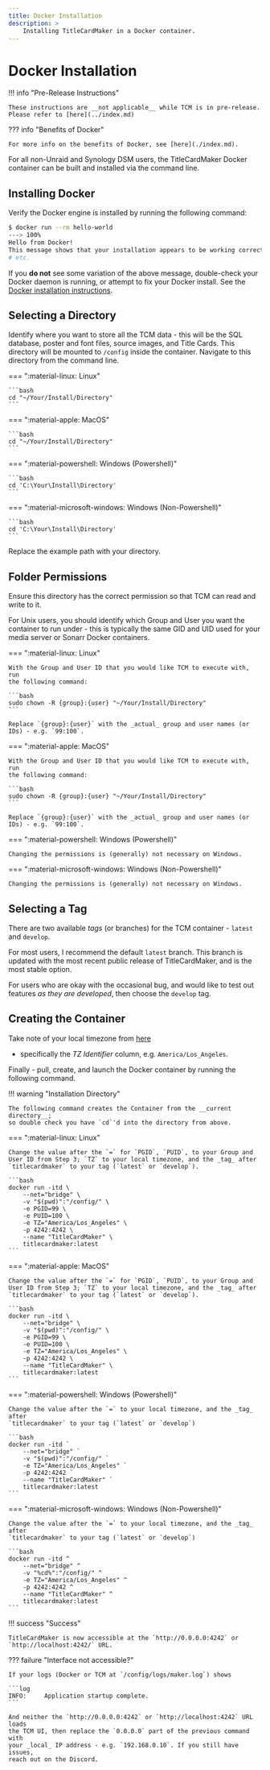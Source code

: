 ```yaml
---
title: Docker Installation
description: >
    Installing TitleCardMaker in a Docker container.
---
```


# Docker Installation

!!! info "Pre-Release Instructions"

    These instructions are __not applicable__ while TCM is in pre-release.
    Please refer to [here](../index.md)

??? info "Benefits of Docker"

    For more info on the benefits of Docker, see [here](./index.md).

For all non-Unraid and Synology DSM users, the TitleCardMaker Docker container
can be built and installed via the command line.

## Installing Docker
Verify the Docker engine is installed by running the following command:

<!-- termynal -->

```bash
$ docker run --rm hello-world
---> 100%
Hello from Docker!
This message shows that your installation appears to be working correctly.
# etc. 
```

If you __do not__ see some variation of the above message, double-check your
Docker daemon is running, or attempt to fix your Docker install. See the
[Docker installation instructions](https://docs.docker.com/engine/install/).

## Selecting a Directory

Identify where you want to store all the TCM data - this will be the SQL
database, poster and font files, source images, and Title Cards. This directory
will be mounted to `/config` inside the container. Navigate to this directory
from the command line.

=== ":material-linux: Linux"

    ```bash
    cd "~/Your/Install/Directory"
    ```

=== ":material-apple: MacOS"

    ```bash
    cd "~/Your/Install/Directory"
    ```

=== ":material-powershell: Windows (Powershell)"

    ```bash
    cd 'C:\Your\Install\Directory'
    ```

=== ":material-microsoft-windows: Windows (Non-Powershell)"

    ```bash
    cd 'C:\Your\Install\Directory'
    ```

Replace the example path with your directory.

## Folder Permissions

Ensure this directory has the correct permission so that TCM can read and
write to it.

For Unix users, you should identify which Group and User you want the container
to run under - this is typically the same GID and UID used for your media server
or Sonarr Docker containers.

=== ":material-linux: Linux"

    With the Group and User ID that you would like TCM to execute with, run
    the following command:

    ```bash
    sudo chown -R {group}:{user} "~/Your/Install/Directory"
    ```

    Replace `{group}:{user}` with the _actual_ group and user names (or
    IDs) - e.g. `99:100`.

=== ":material-apple: MacOS"

    With the Group and User ID that you would like TCM to execute with, run
    the following command:

    ```bash
    sudo chown -R {group}:{user} "~/Your/Install/Directory"
    ```

    Replace `{group}:{user}` with the _actual_ group and user names (or
    IDs) - e.g. `99:100`.

=== ":material-powershell: Windows (Powershell)"

    Changing the permissions is (generally) not necessary on Windows.

=== ":material-microsoft-windows: Windows (Non-Powershell)"

    Changing the permissions is (generally) not necessary on Windows.

## Selecting a Tag

There are two available _tags_ (or branches) for the TCM container - `latest`
and `develop`.

For most users, I recommend the default `latest` branch. This branch is
updated with the most recent public release of TitleCardMaker, and is
the most stable option.

For users who are okay with the occasional bug, and would like to test
out features _as they are developed_, then choose the `develop` tag.

## Creating the Container

Take note of your local timezone from
[here](https://en.wikipedia.org/wiki/List_of_tz_database_time_zones)
- specifically the _TZ Identifier_ column, e.g. `America/Los_Angeles`.

Finally - pull, create, and launch the Docker container by running the following
command.

!!! warning "Installation Directory"

    The following command creates the Container from the __current directory__;
    so double check you have `cd`'d into the directory from above.

=== ":material-linux: Linux"

    Change the value after the `=` for `PGID`, `PUID`, to your Group and
    User ID from Step 3; `TZ` to your local timezone, and the _tag_ after
    `titlecardmaker` to your tag (`latest` or `develop`).

    ```bash
    docker run -itd \
        --net="bridge" \
        -v "$(pwd)":"/config/" \
        -e PGID=99 \
        -e PUID=100 \
        -e TZ="America/Los_Angeles" \
        -p 4242:4242 \
        --name "TitleCardMaker" \
        titlecardmaker:latest
    ```

=== ":material-apple: MacOS"

    Change the value after the `=` for `PGID`, `PUID`, to your Group and
    User ID from Step 3; `TZ` to your local timezone, and the _tag_ after
    `titlecardmaker` to your tag (`latest` or `develop`).

    ```bash
    docker run -itd \
        --net="bridge" \
        -v "$(pwd)":"/config/" \
        -e PGID=99 \
        -e PUID=100 \
        -e TZ="America/Los_Angeles" \
        -p 4242:4242 \
        --name "TitleCardMaker" \
        titlecardmaker:latest
    ```

=== ":material-powershell: Windows (Powershell)"

    Change the value after the `=` to your local timezone, and the _tag_ after
    `titlecardmaker` to your tag (`latest` or `develop`)

    ```bash
    docker run -itd `
        --net="bridge" `
        -v "$(pwd)":"/config/" `
        -e TZ="America/Los_Angeles" `
        -p 4242:4242 `
        --name "TitleCardMaker" `
        titlecardmaker:latest
    ```

=== ":material-microsoft-windows: Windows (Non-Powershell)"

    Change the value after the `=` to your local timezone, and the _tag_ after
    `titlecardmaker` to your tag (`latest` or `develop`)

    ```bash
    docker run -itd ^
        --net="bridge" ^
        -v "%cd%":"/config/" ^
        -e TZ="America/Los_Angeles" ^
        -p 4242:4242 ^
        --name "TitleCardMaker" ^
        titlecardmaker:latest
    ```

!!! success "Success"

    TitleCardMaker is now accessible at the `http://0.0.0.0:4242` or
    `http://localhost:4242/` URL.

??? failure "Interface not accessible?"

    If your logs (Docker or TCM at `/config/logs/maker.log`) shows

    ```log
    INFO:     Application startup complete.
    ```
    
    And neither the `http://0.0.0.0:4242` or `http://localhost:4242` URL loads
    the TCM UI, then replace the `0.0.0.0` part of the previous command with
    your _local_ IP address - e.g. `192.168.0.10`. If you still have issues,
    reach out on the Discord.
